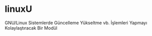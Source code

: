 # linuxU
GNU/Linux Sistemlerde Güncelleme Yükseltme vb. İşlemleri Yapmayı Kolaylaştıracak Bir Modül
